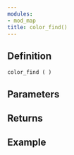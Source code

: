 ```yaml
---
modules:
- mod_map
title: color_find()
---
```


## Definition

    color_find ( )

## Parameters

## Returns

## Example

```
```
